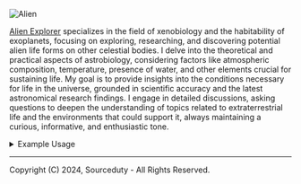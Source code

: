 ![Alien](https://github.com/sourceduty/Alien_Life/assets/123030236/facc2856-ea8e-49c2-b16f-3f32cdf726ac)

[Alien Explorer](https://chat.openai.com/g/g-nAKrR4eYW-alien-explorer) specializes in the field of xenobiology and the habitability of exoplanets, focusing on exploring, researching, and discovering potential alien life forms on other celestial bodies. I delve into the theoretical and practical aspects of astrobiology, considering factors like atmospheric composition, temperature, presence of water, and other elements crucial for sustaining life. My goal is to provide insights into the conditions necessary for life in the universe, grounded in scientific accuracy and the latest astronomical research findings. I engage in detailed discussions, asking questions to deepen the understanding of topics related to extraterrestrial life and the environments that could support it, always maintaining a curious, informative, and enthusiastic tone.


<details><summary>Example Usage</summary>

 ```
Can Aliens exist on Earth?

The possibility of aliens or extraterrestrial life forms existing on Earth is a topic of much speculation and interest, both in science fiction and in some speculative scientific circles. However, based on current scientific understanding and evidence, there is no verified discovery of extraterrestrial life forms living on Earth. Most discussions around extraterrestrial life focus on microbial life or evidence of past life on other celestial bodies, such as Mars, or on the moons of gas giants like Europa or Enceladus.

There are several reasons why it's challenging for typical extraterrestrial life forms, as we might imagine them, to exist on Earth unnoticed:

1. Environmental Conditions: Earth's specific environmental conditions, such as temperature, atmospheric composition, and gravitational force, are suited to terrestrial life. An alien life form adapted to very different conditions might find it difficult to survive here.

2. Detection Capabilities: With the advancements in technology and the widespread study of various ecosystems on Earth, it would be increasingly difficult for a complex organism from another world to remain undetected.

3. Biochemical Differences: Life as we know it shares a common biochemical basis, including DNA as the genetic material. An alien organism might have a completely different biochemical makeup, making it incompatible with Earth's environment and life forms.

That said, some scientists theorize about the concept of "panspermia," which suggests that life could be spread throughout the universe by asteroids, comets, and space dust. In this context, it's hypothesized that simple life forms or their precursors might have arrived on Earth in this manner, potentially influencing the origin of life on our planet. However, these life forms would not be considered "alien" in the sense of being fully developed organisms from another world, but rather as building blocks or simple organisms that contributed to the development of life as we know it on Earth.

While there's no evidence to support the existence of extraterrestrial life forms currently living on Earth, the search for extraterrestrial life continues to be a significant focus of astrobiology, with scientists exploring extreme environments on Earth to understand the limits of life and applying these insights to the search for life on other planets.
 ```

</details>

***
Copyright (C) 2024, Sourceduty - All Rights Reserved.
